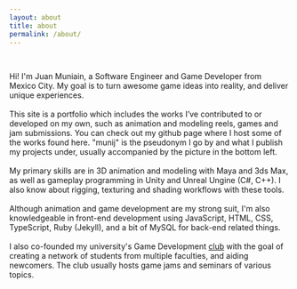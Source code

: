 ```yaml
---
layout: about
title: about
permalink: /about/
---
```


<br/>

Hi! I'm Juan Muniain, a Software Engineer and Game Developer from Mexico City. My goal is to turn awesome game ideas into reality, and deliver unique experiences.
<br/>
<br/>
This site is a portfolio which includes the works I’ve contributed to or developed on my own, such as animation and modeling reels, games and jam submissions. You can check out my github page where I host some of the works found here. "munij" is the pseudonym I go by and what I publish my projects under, usually accompanied by the picture in the bottom left.
<br/>
<br/>
My primary skills are in 3D animation and modeling with Maya and 3ds Max, as well as gameplay programming in Unity and Unreal Ungine (C#, C++). I also know about rigging, texturing and shading workflows with these tools.
<br/>
<br/>
Although animation and game development are my strong suit, I'm also knowledgeable in front-end development using JavaScript, HTML, CSS, TypeScript, Ruby (Jekyll), and a bit of MySQL for back-end related things.
<br/>
<br/>
I also co-founded my university's Game Development [club](https://www.instagram.com/gamedevs.csf/) with the goal of creating a network of students from multiple faculties, and aiding newcomers. The club usually hosts game jams and seminars of various topics.

